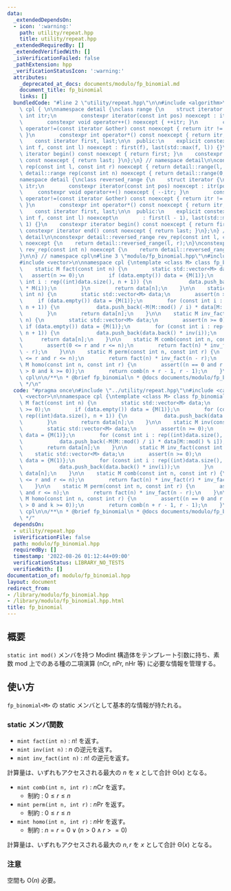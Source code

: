 ```yaml
---
data:
  _extendedDependsOn:
  - icon: ':warning:'
    path: utility/repeat.hpp
    title: utility/repeat.hpp
  _extendedRequiredBy: []
  _extendedVerifiedWith: []
  _isVerificationFailed: false
  _pathExtension: hpp
  _verificationStatusIcon: ':warning:'
  attributes:
    _deprecated_at_docs: documents/modulo/fp_binomial.md
    document_title: fp_binomial
    links: []
  bundledCode: "#line 2 \"utility/repeat.hpp\"\n\n#include <algorithm>\n\nnamespace\
    \ cpl { \n\nnamespace detail {\nclass range {\n    struct iterator {\n       \
    \ int itr;\n        constexpr iterator(const int pos) noexcept : itr(pos) {}\n\
    \        constexpr void operator++() noexcept { ++itr; }\n        constexpr bool\
    \ operator!=(const iterator &other) const noexcept { return itr != other.itr;\
    \ }\n        constexpr int operator*() const noexcept { return itr; }\n    };\n\
    \    const iterator first, last;\n\n  public:\n    explicit constexpr range(const\
    \ int f, const int l) noexcept : first(f), last(std::max(f, l)) {}\n    constexpr\
    \ iterator begin() const noexcept { return first; }\n    constexpr iterator end()\
    \ const noexcept { return last; }\n};\n} // namespace detail\n\nconstexpr detail::range\
    \ rep(const int l, const int r) noexcept { return detail::range(l, r); }\nconstexpr\
    \ detail::range rep(const int n) noexcept { return detail::range(0, n); }\n\n\
    namespace detail {\nclass reversed_range {\n    struct iterator {\n        int\
    \ itr;\n        constexpr iterator(const int pos) noexcept : itr(pos) {}\n   \
    \     constexpr void operator++() noexcept { --itr; }\n        constexpr bool\
    \ operator!=(const iterator &other) const noexcept { return itr != other.itr;\
    \ }\n        constexpr int operator*() const noexcept { return itr; }\n    };\n\
    \    const iterator first, last;\n\n  public:\n    explicit constexpr reversed_range(const\
    \ int f, const int l) noexcept\n        : first(l - 1), last(std::min(f, l) -\
    \ 1) {}\n    constexpr iterator begin() const noexcept { return first; }\n   \
    \ constexpr iterator end() const noexcept { return last; }\n};\n} // namespace\
    \ detail\n\nconstexpr detail::reversed_range rev_rep(const int l, const int r)\
    \ noexcept {\n    return detail::reversed_range(l, r);\n}\nconstexpr detail::reversed_range\
    \ rev_rep(const int n) noexcept {\n    return detail::reversed_range(0, n);\n\
    }\n\n} // namespace cpl\n#line 3 \"modulo/fp_binomial.hpp\"\n#include <cassert>\n\
    #include <vector>\n\nnamespace cpl {\ntemplate <class M> class fp_binomial {\n\
    \    static M fact(const int n) {\n        static std::vector<M> data;\n     \
    \   assert(n >= 0);\n        if (data.empty()) data = {M(1)};\n        for (const\
    \ int i : rep((int)data.size(), n + 1)) {\n            data.push_back(data.back()\
    \ * M(i));\n        }\n        return data[n];\n    }\n\n    static M inv(const\
    \ int n) {\n        static std::vector<M> data;\n        assert(n >= 0);\n   \
    \     if (data.empty()) data = {M(1)};\n        for (const int i : rep((int)data.size(),\
    \ n + 1)) {\n            data.push_back(-M(M::mod() / i) * data[M::mod() % i]);\n\
    \        }\n        return data[n];\n    }\n\n    static M inv_fact(const int\
    \ n) {\n        static std::vector<M> data;\n        assert(n >= 0);\n       \
    \ if (data.empty()) data = {M(1)};\n        for (const int i : rep((int)data.size(),\
    \ n + 1)) {\n            data.push_back(data.back() * inv(i));\n        }\n  \
    \      return data[n];\n    }\n\n    static M comb(const int n, const int r) {\n\
    \        assert(0 <= r and r <= n);\n        return fact(n) * inv_fact(r) * inv_fact(n\
    \ - r);\n    }\n\n    static M perm(const int n, const int r) {\n        assert(0\
    \ <= r and r <= n);\n        return fact(n) * inv_fact(n - r);\n    }\n\n    static\
    \ M homo(const int n, const int r) {\n        assert((n == 0 and r == 0) or (n\
    \ > 0 and k >= 0));\n        return comb(n + r - 1, r - 1);\n    }\n};\n} // namespace\
    \ cpl\n\n/**\n * @brief fp_binomial\n * @docs documents/modulo/fp_binomial.md\n\
    \ */\n"
  code: "#pragma once\n#include \"../utility/repeat.hpp\"\n#include <cassert>\n#include\
    \ <vector>\n\nnamespace cpl {\ntemplate <class M> class fp_binomial {\n    static\
    \ M fact(const int n) {\n        static std::vector<M> data;\n        assert(n\
    \ >= 0);\n        if (data.empty()) data = {M(1)};\n        for (const int i :\
    \ rep((int)data.size(), n + 1)) {\n            data.push_back(data.back() * M(i));\n\
    \        }\n        return data[n];\n    }\n\n    static M inv(const int n) {\n\
    \        static std::vector<M> data;\n        assert(n >= 0);\n        if (data.empty())\
    \ data = {M(1)};\n        for (const int i : rep((int)data.size(), n + 1)) {\n\
    \            data.push_back(-M(M::mod() / i) * data[M::mod() % i]);\n        }\n\
    \        return data[n];\n    }\n\n    static M inv_fact(const int n) {\n    \
    \    static std::vector<M> data;\n        assert(n >= 0);\n        if (data.empty())\
    \ data = {M(1)};\n        for (const int i : rep((int)data.size(), n + 1)) {\n\
    \            data.push_back(data.back() * inv(i));\n        }\n        return\
    \ data[n];\n    }\n\n    static M comb(const int n, const int r) {\n        assert(0\
    \ <= r and r <= n);\n        return fact(n) * inv_fact(r) * inv_fact(n - r);\n\
    \    }\n\n    static M perm(const int n, const int r) {\n        assert(0 <= r\
    \ and r <= n);\n        return fact(n) * inv_fact(n - r);\n    }\n\n    static\
    \ M homo(const int n, const int r) {\n        assert((n == 0 and r == 0) or (n\
    \ > 0 and k >= 0));\n        return comb(n + r - 1, r - 1);\n    }\n};\n} // namespace\
    \ cpl\n\n/**\n * @brief fp_binomial\n * @docs documents/modulo/fp_binomial.md\n\
    \ */"
  dependsOn:
  - utility/repeat.hpp
  isVerificationFile: false
  path: modulo/fp_binomial.hpp
  requiredBy: []
  timestamp: '2022-08-26 01:12:44+09:00'
  verificationStatus: LIBRARY_NO_TESTS
  verifiedWith: []
documentation_of: modulo/fp_binomial.hpp
layout: document
redirect_from:
- /library/modulo/fp_binomial.hpp
- /library/modulo/fp_binomial.hpp.html
title: fp_binomial
---
```

## 概要

`static int mod()` メンバを持つ Modint 構造体をテンプレート引数に持ち、素数 mod 上でのある種の二項演算 (nCr, nPr, nHr 等) に必要な情報を管理する。

## 使い方

`fp_binomial<M>` の static メンバとして基本的な情報が持たれる。

### static メンバ関数

- `mint fact(int n)` : $n!$ を返す。
- `mint inv(int n)` : $n$ の逆元を返す。
- `mint inv_fact(int n)` : $n!$ の逆元を返す。

計算量は、いずれもアクセスされる最大の $n$ を $x$ として合計 $\mathrm{\Theta}(x)$ となる。

- `mint comb(int n, int r)` : $n\mathrm{C}r$ を返す。
  - 制約 : $0 \leq r \leq n$
- `mint perm(int n, int r)` : $n\mathrm{P}r$ を返す。
  - 制約 : $0 \leq r \leq n$
- `mint homo(int n, int r)` : $n\mathrm{H}r$ を返す。
  - 制約 : $n = r = 0 \lor (n > 0 \land r >= 0)$

計算量は、いずれもアクセスされる最大の $n, r$ を $x$ として合計 $\mathrm{\Theta}(x)$ となる。

### 注意
空間も $\mathrm{O}(n)$ 必要。